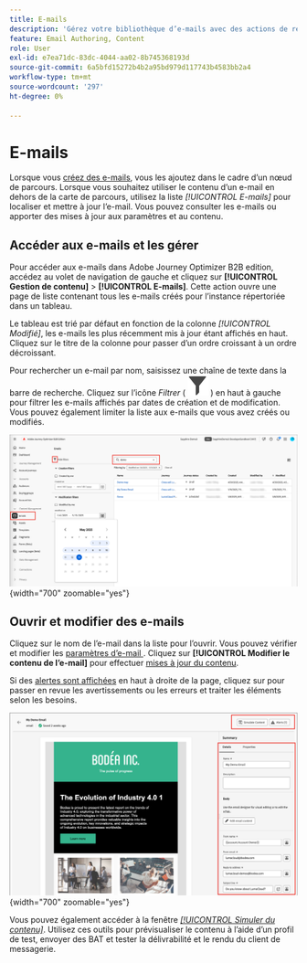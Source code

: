 ```yaml
---
title: E-mails
description: 'Gérez votre bibliothèque d’e-mails avec des actions de recherche, de filtrage et en masse : modifiez le contenu, les paramètres et testez les e-mails en dehors des parcours dans Journey Optimizer B2B edition.'
feature: Email Authoring, Content
role: User
exl-id: e7ea71dc-83dc-4044-aa02-8b745368193d
source-git-commit: 6a5bfd15272b4b2a95bd979d117743b4583bb2a4
workflow-type: tm+mt
source-wordcount: '297'
ht-degree: 0%

---
```


# E-mails

Lorsque vous [créez des e-mails](./add-email.md), vous les ajoutez dans le cadre d’un nœud de parcours. Lorsque vous souhaitez utiliser le contenu d’un e-mail en dehors de la carte de parcours, utilisez la liste _[!UICONTROL E-mails]_ pour localiser et mettre à jour l’e-mail. Vous pouvez consulter les e-mails ou apporter des mises à jour aux paramètres et au contenu.

## Accéder aux e-mails et les gérer

Pour accéder aux e-mails dans Adobe Journey Optimizer B2B edition, accédez au volet de navigation de gauche et cliquez sur **[!UICONTROL Gestion de contenu]** > **[!UICONTROL E-mails]**. Cette action ouvre une page de liste contenant tous les e-mails créés pour l’instance répertoriée dans un tableau.

Le tableau est trié par défaut en fonction de la colonne _[!UICONTROL Modifié]_, les e-mails les plus récemment mis à jour étant affichés en haut. Cliquez sur le titre de la colonne pour passer d’un ordre croissant à un ordre décroissant.

Pour rechercher un e-mail par nom, saisissez une chaîne de texte dans la barre de recherche. Cliquez sur l’icône _Filtrer_ ( ![Icône Filtrer](../assets/do-not-localize/icon-filter.svg) ) en haut à gauche pour filtrer les e-mails affichés par dates de création et de modification. Vous pouvez également limiter la liste aux e-mails que vous avez créés ou modifiés.

![Accédez à la bibliothèque de modèles d’e-mail et filtrez par nom et dates](./assets/emails-list-filtered.png){width="700" zoomable="yes"}

## Ouvrir et modifier des e-mails

Cliquez sur le nom de l’e-mail dans la liste pour l’ouvrir. Vous pouvez vérifier et modifier les [ paramètres d’e-mail ](./add-email.md#define-the-email-settings). Cliquez sur **[!UICONTROL Modifier le contenu de l’e-mail]** pour effectuer [mises à jour du contenu](./email-authoring.md).

Si des [alertes sont affichées](./add-email.md#check-alerts) en haut à droite de la page, cliquez sur pour passer en revue les avertissements ou les erreurs et traiter les éléments selon les besoins.

![Ouvrir l’e-mail pour effectuer des mises à jour](./assets/email-open-update.png){width="700" zoomable="yes"}

Vous pouvez également accéder à la fenêtre [_[!UICONTROL Simuler du contenu]_](./email-simulate-content.md). Utilisez ces outils pour prévisualiser le contenu à l’aide d’un profil de test, envoyer des BAT et tester la délivrabilité et le rendu du client de messagerie.
